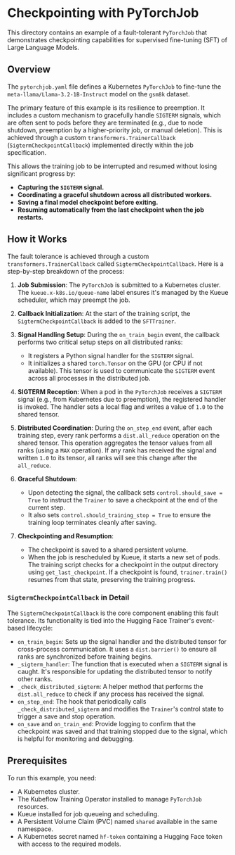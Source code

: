 # Checkpointing with PyTorchJob

This directory contains an example of a fault-tolerant `PyTorchJob` that demonstrates checkpointing capabilities for supervised fine-tuning (SFT) of Large Language Models.

## Overview

The `pytorchjob.yaml` file defines a Kubernetes `PyTorchJob` to fine-tune the `meta-llama/Llama-3.2-1B-Instruct` model on the `gsm8k` dataset.

The primary feature of this example is its resilience to preemption. It includes a custom mechanism to gracefully handle `SIGTERM` signals, which are often sent to pods before they are terminated (e.g., due to node shutdown, preemption by a higher-priority job, or manual deletion). This is achieved through a custom `transformers.TrainerCallback` (`SigtermCheckpointCallback`) implemented directly within the job specification.

This allows the training job to be interrupted and resumed without losing significant progress by:
- **Capturing the `SIGTERM` signal.**
- **Coordinating a graceful shutdown across all distributed workers.**
- **Saving a final model checkpoint before exiting.**
- **Resuming automatically from the last checkpoint when the job restarts.**

## How it Works

The fault tolerance is achieved through a custom `transformers.TrainerCallback` called `SigtermCheckpointCallback`. Here is a step-by-step breakdown of the process:

1.  **Job Submission**: The `PyTorchJob` is submitted to a Kubernetes cluster. The `kueue.x-k8s.io/queue-name` label ensures it's managed by the Kueue scheduler, which may preempt the job.

2.  **Callback Initialization**: At the start of the training script, the `SigtermCheckpointCallback` is added to the `SFTTrainer`.

3.  **Signal Handling Setup**: During the `on_train_begin` event, the callback performs two critical setup steps on all distributed ranks:
    *   It registers a Python signal handler for the `SIGTERM` signal.
    *   It initializes a shared `torch.Tensor` on the GPU (or CPU if not available). This tensor is used to communicate the `SIGTERM` event across all processes in the distributed job.

4.  **SIGTERM Reception**: When a pod in the `PyTorchJob` receives a `SIGTERM` signal (e.g., from Kubernetes due to preemption), the registered handler is invoked. The handler sets a local flag and writes a value of `1.0` to the shared tensor.

5.  **Distributed Coordination**: During the `on_step_end` event, after each training step, every rank performs a `dist.all_reduce` operation on the shared tensor. This operation aggregates the tensor values from all ranks (using a `MAX` operation). If any rank has received the signal and written `1.0` to its tensor, all ranks will see this change after the `all_reduce`.

6.  **Graceful Shutdown**:
    *   Upon detecting the signal, the callback sets `control.should_save = True` to instruct the `Trainer` to save a checkpoint at the end of the current step.
    *   It also sets `control.should_training_stop = True` to ensure the training loop terminates cleanly after saving.

7.  **Checkpointing and Resumption**:
    *   The checkpoint is saved to a shared persistent volume.
    *   When the job is rescheduled by Kueue, it starts a new set of pods. The training script checks for a checkpoint in the output directory using `get_last_checkpoint`. If a checkpoint is found, `trainer.train()` resumes from that state, preserving the training progress.

### `SigtermCheckpointCallback` in Detail

The `SigtermCheckpointCallback` is the core component enabling this fault tolerance. Its functionality is tied into the Hugging Face Trainer's event-based lifecycle:

-   `on_train_begin`: Sets up the signal handler and the distributed tensor for cross-process communication. It uses a `dist.barrier()` to ensure all ranks are synchronized before training begins.
-   `_sigterm_handler`: The function that is executed when a `SIGTERM` signal is caught. It's responsible for updating the distributed tensor to notify other ranks.
-   `_check_distributed_sigterm`: A helper method that performs the `dist.all_reduce` to check if any process has received the signal.
-   `on_step_end`: The hook that periodically calls `_check_distributed_sigterm` and modifies the `Trainer`'s control state to trigger a save and stop operation.
-   `on_save` and `on_train_end`: Provide logging to confirm that the checkpoint was saved and that training stopped due to the signal, which is helpful for monitoring and debugging.

## Prerequisites

To run this example, you need:
- A Kubernetes cluster.
- The Kubeflow Training Operator installed to manage `PyTorchJob` resources.
- Kueue installed for job queueing and scheduling.
- A Persistent Volume Claim (PVC) named `shared` available in the same namespace.
- A Kubernetes secret named `hf-token` containing a Hugging Face token with access to the required models.
